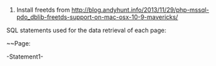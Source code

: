 1) Install freetds from http://blog.andyhunt.info/2013/11/29/php-mssql-pdo_dblib-freetds-support-on-mac-osx-10-9-mavericks/


SQL statements used for the data retrieval of each page:

~~Page:

-Statement1-